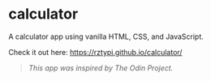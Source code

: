 # calculator

A calculator app using vanilla HTML, CSS, and JavaScript.

Check it out here: https://rztypi.github.io/calculator/

> *This app was inspired by The Odin Project.*
